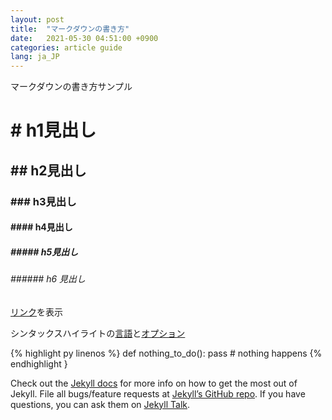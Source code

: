 ```yaml
---
layout: post
title:  "マークダウンの書き方"
date:   2021-05-30 04:51:00 +0900
categories: article guide
lang: ja_JP
---
```

マークダウンの書き方サンプル

# \# h1見出し
## \#\# h2見出し
### \#\#\# h3見出し
#### \#\#\#\# h4見出し
##### \#\#\#\#\# h5見出し
###### \#\#\#\#\#\# h6 見出し

[リンク][hiuctf-home]を表示

シンタックスハイライトの[言語][jekyll-support-languages]と[オプション][jekyll-linenos]

{% highlight py linenos %}
def nothing_to_do():
  pass # nothing happens
{% endhighlight }


Check out the [Jekyll docs][jekyll-docs] for more info on how to get the most out of Jekyll. File all bugs/feature requests at [Jekyll’s GitHub repo][jekyll-gh]. If you have questions, you can ask them on [Jekyll Talk][jekyll-talk].

[jekyll-docs]: https://jekyllrb.com/docs/home
[jekyll-gh]:   https://github.com/jekyll/jekyll
[jekyll-talk]: https://talk.jekyllrb.com/
[jekyll-support-languages]: https://github.com/rouge-ruby/rouge/wiki/List-of-supported-languages-and-lexers
[jekyll-linenos]: https://jekyllrb.com/docs/liquid/tags/#line-numbers
[hiuctf-home]: https://hiuctf.club
